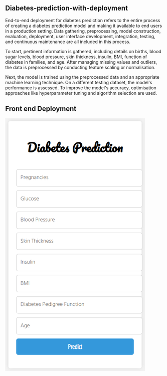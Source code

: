 ## Diabetes-prediction-with-deployment

End-to-end deployment for diabetes prediction refers to the entire process of creating a diabetes prediction model and making it available to end users in a production setting. Data gathering, preprocessing, model construction, evaluation, deployment, user interface development, integration, testing, and continuous maintenance are all included in this process.

To start, pertinent information is gathered, including details on births, blood sugar levels, blood pressure, skin thickness, insulin, BMI, function of diabetes in families, and age. After managing missing values and outliers, the data is preprocessed by conducting feature scaling or normalisation.

Next, the model is trained using the preprocessed data and an appropriate machine learning technique. On a different testing dataset, the model's performance is assessed. To improve the model's accuracy, optimisation approaches like hyperparameter tuning and algorithm selection are used.


## Front end Deployment 
![img.png](img.png)